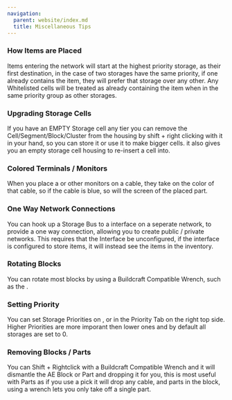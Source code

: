 ```yaml
---
navigation:
  parent: website/index.md
  title: Miscellaneous Tips
---
```


### How Items are Placed

Items entering the network will start at the highest priority storage, as
their first destination, in the case of two storages have the same priority,
if one already contains the item, they will prefer that storage over any
other. Any Whitelisted cells will be treated as already containing the item
when in the same priority group as other storages.

### Upgrading Storage Cells

If you have an EMPTY Storage cell any tier you can remove the
Cell/Segment/Block/Cluster from the housing by shift + right clicking with it
in your hand, so you can store it or use it to make bigger cells. it also
gives you an empty storage cell housing to re-insert a cell into.

### Colored Terminals / Monitors

When you place a <ItemLink id="terminal"/> or
other monitors on a cable, they take on the color of that cable, so if the cable is
blue, so will the screen of the placed part.

### One Way Network Connections

You can hook up a Storage Bus to a interface on a seperate network, to provide
a one way connection, allowing you to create public / private networks. This
requires that the Interface be unconfigured, if the interface is configured to
store items, it will instead see the items in the inventory.

### Rotating Blocks

You can rotate most blocks by using a Buildcraft Compatible Wrench, such as
the <ItemLink id="certus_quartz_wrench"/>.

### Setting Priority

You can set Storage Priorities on <ItemLink
id="chest"/>, <ItemLink
id="drive"/> or <ItemLink
id="storage_bus"/> in the Priority Tab on the
right top side. Higher Priorities are more imporant then lower ones and by
default all storages are set to 0.

### Removing Blocks / Parts

You can Shift + Rightclick with a Buildcraft Compatible Wrench and it will
dismantle the AE Block or Part and dropping it for you, this is most useful
with Parts as if you use a pick it will drop any cable, and parts in the
block, using a wrench lets you only take off a single part.
